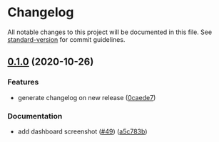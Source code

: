 # Changelog

All notable changes to this project will be documented in this file. See [standard-version](https://github.com/conventional-changelog/standard-version) for commit guidelines.

## [0.1.0](https://github.com/pradel/blockstack-wallet/compare/v0.0.7...v0.1.0) (2020-10-26)

### Features

- generate changelog on new release ([0caede7](https://github.com/pradel/blockstack-wallet/commit/0caede768c9f32ef7b1c7cf5a25a6fa64547c950))

### Documentation

- add dashboard screenshot ([#49](https://github.com/pradel/blockstack-wallet/issues/49)) ([a5c783b](https://github.com/pradel/blockstack-wallet/commit/a5c783bdeedfbc8367b204e1b5d3fc7fa0d8acc2))
